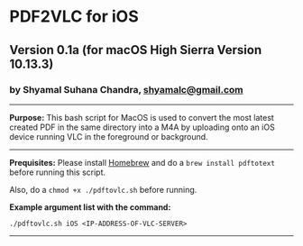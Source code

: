 # PDF2VLC for iOS
## Version 0.1a (for macOS High Sierra Version 10.13.3)
### by Shyamal Suhana Chandra, shyamalc@gmail.com

-----------

**Purpose:** This bash script for MacOS is used to convert the most latest created PDF in the same directory into a M4A by uploading onto an iOS device running VLC in the foreground or background.

-----------

**Prequisites:** Please install [Homebrew](https://brew.sh/) and do a `brew install pdftotext` before running this script.

Also, do a `chmod +x ./pdftovlc.sh` before running.

**Example argument list with the command:**

`./pdftovlc.sh iOS <IP-ADDRESS-OF-VLC-SERVER>`

-----------


